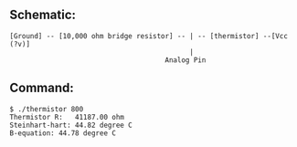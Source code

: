 
## Schematic:

	[Ground] -- [10,000 ohm bridge resistor] -- | -- [thermistor] --[Vcc (?v)]
		                                        |
	    	                              Analog Pin

## Command:

	$ ./thermistor 800
	Thermistor R:	41187.00 ohm
	Steinhart-hart:	44.82 degree C
	B-equation:	44.78 degree C


